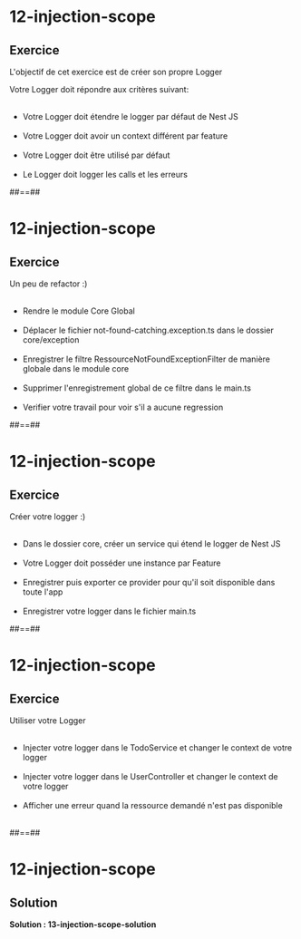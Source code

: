 <!-- .slide: class="exercice" -->
# 12-injection-scope
## Exercice
L'objectif de cet exercice est de créer son propre Logger

Votre Logger doit répondre aux critères suivant: <br><br>
- Votre Logger doit étendre le logger par défaut de Nest JS<br><br>
- Votre Logger doit avoir un context différent par feature<br><br>
- Votre Logger doit être utilisé par défaut<br><br>
- Le Logger doit logger les calls et les erreurs

##==##

<!-- .slide: class="exercice" -->
# 12-injection-scope
## Exercice
Un peu de refactor :) <br><br>

- Rendre le module Core Global <br><br>
- Déplacer le fichier not-found-catching.exception.ts dans le dossier core/exception <br><br>
- Enregistrer le filtre RessourceNotFoundExceptionFilter de manière globale dans le module core<br><br>
- Supprimer l'enregistrement global de ce filtre dans le main.ts<br><br>
- Verifier votre travail pour voir s'il a aucune regression

##==##

<!--.slide: class="exercice" -->
# 12-injection-scope
## Exercice
Créer votre logger :) <br><br>

- Dans le dossier core, créer un service qui étend le logger de Nest JS<br><br>
- Votre Logger doit posséder une instance par Feature<br><br>
- Enregistrer puis exporter ce provider pour qu'il soit disponible dans toute l'app<br><br>
- Enregistrer votre logger dans le fichier main.ts

##==##

<!-- .slide: class="exercice" -->
# 12-injection-scope
## Exercice
Utiliser votre Logger <br><br>

- Injecter votre logger dans le TodoService et changer le context de votre logger<br><br>
- Injecter votre logger dans le UserController et changer le context de votre logger<br><br>
- Afficher une erreur quand la ressource demandé n'est pas disponible<br><br>

##==##

<!-- .slide: class="exercice" -->
# 12-injection-scope
## Solution
**Solution : 13-injection-scope-solution**
<!-- .element: class="full-center" -->
